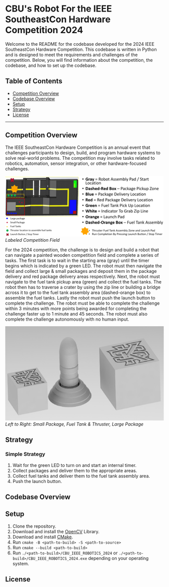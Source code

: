 # CBU's Robot For the IEEE SoutheastCon Hardware Competition 2024

Welcome to the README for the codebase developed for the 2024 IEEE SoutheastCon Hardware Competition. This codebase is written in Python and is designed to meet the requirements and challenges of the competition. Below, you will find information about the competition, the codebase, and how to set up the codebase.

## Table of Contents
- [Competition Overview](#competition-overview)
- [Codebase Overview](#codebase-overview)
- [Setup](#setup)
- [Strategy](#strategy)
- [License](#license)

---

## Competition Overview

The IEEE SoutheastCon Hardware Competition is an annual event that challenges participants to design, build, and program hardware systems to solve real-world problems. The competition may involve tasks related to robotics, automation, sensor integration, or other hardware-focused challenges.

![image of competition field with labels](./docs/images/labeled_comp_field.png)
*Labeled Competition Field*

For the 2024 competition, the challenge is to design and build a robot that can navigate a painted wooden competition field and complete a series of tasks. The first task is to wait in the starting area (gray) until the timer begins which is indicated by a green LED. The robot must then navigate the field and collect large & small packages and deposit them in the package delivery and red package delivery areas respectively. Next, the robot must navigate to the fuel tank pickup area (green) and collect the fuel tanks. The robot then has to traverse a crater by using the zip line or building a bridge across it to get to the fuel tank assembly area (dashed-orange box) to assemble the fuel tanks. Lastly the robot must push the launch button to complete the challenge. The robot must be able to complete the challenge within 3 minutes with more points being awarded for completing the challenge faster up to 1 minute and 45 seconds. The robot must also complete the challenge autonomously with no human input.

![image of competition objects](./docs/images/comp_objects.png)
*Left to Right: Small Package, Fuel Tank & Thruster, Large Package*

## Strategy

### Simple Strategy

1. Wait for the green LED to turn on and start an internal timer.
1. Collect packages and deliver them to the appropriate areas.
1. Collect fuel tanks and deliver them to the fuel tank assembly area.
1. Push the launch button.

## Codebase Overview

## Setup

1. Clone the repository.
1. Download and install the [OpenCV](https://opencv.org/releases/) Library.
1. Download and install [CMake](https://cmake.org/download/).
1. Run `cmake -B <path-to-build> -S <path-to-source>`
1. Run `cmake --build <path-to-build>`
1. Run `./<path-to-build>/CBU_IEEE_ROBOTICS_2024` or `./<path-to-build>/CBU_IEEE_ROBOTICS_2024.exe` depending on your operating system.

## License

